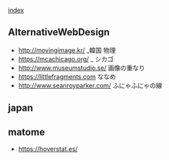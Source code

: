 [index](https://github.com/kitasenjudesign/bookmarks/blob/master/README.md)

## AlternativeWebDesign
* http://movingimage.kr/ _韓国 物理
* https://mcachicago.org/ _ シカゴ
* http://www.museumstudio.se/ 画像の重なり
* https://littlefragments.com ななめ
* http://www.seanroyparker.com/ ふにゃふにゃの線


## japan


## matome
* https://hoverstat.es/
